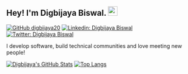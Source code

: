 ## Hey! I'm Digbijaya Biswal. <img src="https://media.giphy.com/media/hvRJCLFzcasrR4ia7z/giphy.gif" width="25px">

[![GitHub digbijaya20](https://img.shields.io/github/followers/digbijaya20?label=follow&style=social)](https://github.com/digbijaya20)
[![Linkedin: Digbijaya Biswal](https://img.shields.io/badge/-Digbijaya%20Biswal-blue?style=flat-square&logo=Linkedin&logoColor=white&link=https://www.linkedin.com/in/digbijaya20/)](https://www.linkedin.com/in/digbijaya20/)
[![Twitter: Digbijaya Biswal](https://img.shields.io/twitter/follow/digbijaya_20?style=social)](https://twitter.com/digbijaya_20)
  
I develop software, build technical communities and love meeting new people!


[![Digbijaya's GitHub Stats](https://github-readme-stats.vercel.app/api?username=digbijaya20&hide=issues&count_private=true&show_icons=true&theme=calm)](https://github.com/digbijaya20/github-readme-stats)
[![Top Langs](https://github-readme-stats.vercel.app/api/top-langs/?username=digbijaya20&layout=compact&theme=calm)](https://github.com/digbijaya20/github-readme-stats)
